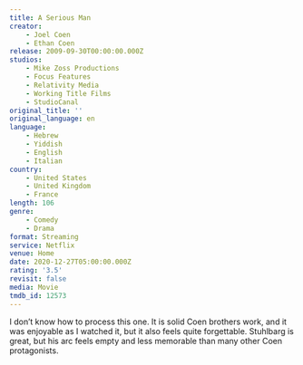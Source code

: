 ```yaml
---
title: A Serious Man
creator:
    - Joel Coen
    - Ethan Coen
release: 2009-09-30T00:00:00.000Z
studios:
    - Mike Zoss Productions
    - Focus Features
    - Relativity Media
    - Working Title Films
    - StudioCanal
original_title: ''
original_language: en
language:
    - Hebrew
    - Yiddish
    - English
    - Italian
country:
    - United States
    - United Kingdom
    - France
length: 106
genre:
    - Comedy
    - Drama
format: Streaming
service: Netflix
venue: Home
date: 2020-12-27T05:00:00.000Z
rating: '3.5'
revisit: false
media: Movie
tmdb_id: 12573
---
```


I don’t know how to process this one. It is solid Coen brothers work, and it was enjoyable as I watched it, but it also feels quite forgettable. Stuhlbarg is great, but his arc feels empty and less memorable than many other Coen protagonists.
